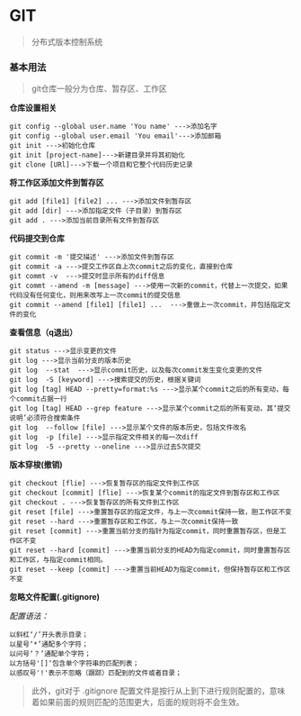 # GIT
>分布式版本控制系统
### 基本用法
>git仓库一般分为仓库、暂存区、工作区

**仓库设置相关**
```
git config --global user.name 'You name' --->添加名字
git config --global user.email 'You email'--->添加邮箱
git init --->初始化仓库
git init [project-name]--->新建目录并将其初始化
git clone [URl]--->下载一个项目和它整个代码历史记录
```

**将工作区添加文件到暂存区**
```
git add [file1] [file2] ... --->添加文件到暂存区
git add [dir] --->添加指定文件（子目录）到暂存区
git add . --->添加当前目录所有文件到暂存区
```
**代码提交到仓库**
```
git commit -m '提交描述' --->添加文件到暂存区
git commit -a --->提交工作区自上次commit之后的变化，直接到仓库
git commt -v  --->提交时显示所有的diff信息
git commt --amend -m [message] --->使用一次新的commit，代替上一次提交，如果代码没有任何变化，则用来改写上一次commit的提交信息
git commit --amend [file1] [file1] ...  --->重做上一次commit，并包括指定文件的变化
```
**查看信息（q退出）**
```
git status --->显示变更的文件
git log --->显示当前分支的版本历史
git log  --stat  --->显示commit历史，以及每次commit发生变化变更的文件
git log  -S [keyword] --->搜索提交的历史，根据关键词
git log [tag] HEAD --pretty=format:%s --->显示某个commit之后的所有变动，每个commit占据一行
git log [tag] HEAD --grep feature --->显示某个commit之后的所有变动，其‘提交说明’必须符合搜索条件
git log  --follow [file] --->显示某个文件的版本历史，包括文件改名
git log  -p [file] --->显示指定文件相关的每一次diff
git log  -5 --pretty --oneline --->显示过去5次提交
```
**版本穿梭(撤销)**
```
git checkout [flie] --->恢复暂存区的指定文件到工作区
git checkout [commit] [flie] --->恢复某个commit的指定文件到暂存区和工作区
git checkout . --->恢复暂存区的所有文件到工作区
git reset [file] --->重置暂存区的指定文件，与上一次commit保持一致，胆工作区不变
git reset --hard --->重置暂存区和工作区，与上一次commit保持一致
git reset [commit] --->重置当前分支的指针为指定commit，同时重置暂存区，但是工作区不变
git reset --hard [commit] --->重置当前分支的HEAD为指定commit，同时重置暂存区和工作区，与指定commit相同。
git reset --keep [commit] --->重置当前HEAD为指定commit，但保持暂存区和工作区不变
```
**忽略文件配置(.gitignore)**

*配置语法：*
```
以斜杠‘/’开头表示目录；
以星号‘*’通配多个字符；
以问号‘？’通配单个字符；
以方括号'[]‘包含单个字符串的匹配列表；
以感叹号'!'表示不忽略（跟踪）匹配到的文件或者目录；
```
>此外，git对于 .gitignore 配置文件是按行从上到下进行规则配置的，意味着如果前面的规则匹配的范围更大，后面的规则将不会生效。
